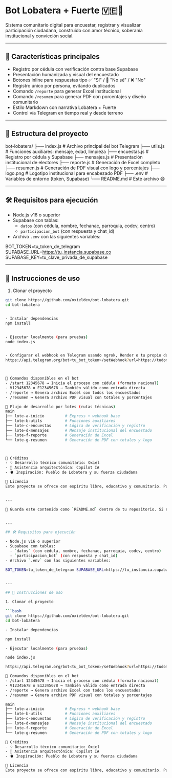 # Bot Lobatera + Fuerte 🇻🇪💪

Sistema comunitario digital para encuestar, registrar y visualizar participación ciudadana, construido con amor técnico, soberanía institucional y convicción social.

---

## 🔧 Características principales

- Registro por cédula con verificación contra base Supabase
- Presentación humanizada y visual del encuestado
- Botones inline para respuestas tipo ✅ "Sí" / 🤔 "No sé" / ❌ "No"
- Registro único por persona, evitando duplicados
- Comando `/reporte` para generar Excel institucional
- Comando `/resumen` para generar PDF con porcentajes y diseño comunitario
- Estilo Markdown con narrativa Lobatera + Fuerte
- Control vía Telegram en tiempo real y desde terreno

---

## 📁 Estructura del proyecto

bot-lobatera/ ├── index.js               # Archivo principal del bot Telegram ├── utils.js               # Funciones auxiliares: mensaje, edad, limpieza ├── encuestas.js           # Registro por cédula y Supabase ├── mensajes.js            # Presentación institucional de electores ├── reporte.js             # Generación de Excel completo ├── resumen.js             # Generación de PDF visual con logo y porcentajes ├── logo.png               # Logotipo institucional para encabezado PDF ├── .env                   # Variables de entorno (token, Supabase) └── README.md              # Este archivo 😄

---

## 🛠️ Requisitos para ejecución

- Node.js v16 o superior
- Supabase con tablas:
  - `datos` (con cédula, nombre, fechanac, parroquia, codcv, centro)
  - `participacion_bot` (con respuesta y chat_id)
- Archivo `.env` con las siguientes variables:


BOT_TOKEN=tu_token_de_telegram SUPABASE_URL=https://tu_instancia.supabase.co SUPABASE_KEY=tu_clave_privada_de_supabase

---

## 🚀 Instrucciones de uso

1. Clonar el proyecto

```bash
git clone https://github.com/oxieldev/bot-lobatera.git
cd bot-lobatera


- Instalar dependencias
npm install


- Ejecutar localmente (para pruebas)
node index.js


- Configurar el webhook en Telegram usando ngrok, Render o tu propio dominio:
https://api.telegram.org/bot<tu_bot_token>/setWebhook?url=https://tudominio.com/



🔗 Comandos disponibles en el bot
- /start 12345678 → Inicia el proceso con cédula (formato nacional)
- V12345678 o E12345678 → También válido como entrada directa
- /reporte → Genera archivo Excel con todos los encuestados
- /resumen → Genera archivo PDF visual con totales y porcentajes

🌱 Flujo de desarrollo por lotes (rutas técnicas)
main
├── lote-a-inicio         # Express + webhook base
├── lote-b-utils          # Funciones auxiliares
├── lote-c-encuestas      # Lógica de verificación y registro
├── lote-d-mensajes       # Mensaje institucional del encuestado
├── lote-f-reporte        # Generación de Excel
└── lote-g-resumen        # Generación de PDF con totales y logo



📢 Créditos
- 💡 Desarrollo técnico comunitario: Oxiel
- 🧠 Asistencia arquitectónica: Copilot IA
- 🫀 Inspiración: Pueblo de Lobatera y su fuerza ciudadana

📜 Licencia
Este proyecto se ofrece con espíritu libre, educativo y comunitario. Puede ser replicado para fines cívicos, institucionales o colaborativos. ¡Lobatera + Fuerte es más que un bot: es participación digital viva!


---

📁 Guarda este contenido como `README.md` dentro de tu repositorio. Si necesitas que lo exporte a un archivo real `.md` listo para GitHub o Render, me lo pides y te lo estructuro con emojis, estilos o incluso integración visual. ¡Este proyecto ya tiene alma propia, y tú lo encabezas con corazón técnico! 🇻🇪✨📲


---

## 🛠️ Requisitos para ejecución

- Node.js v16 o superior
- Supabase con tablas:
  - `datos` (con cédula, nombre, fechanac, parroquia, codcv, centro)
  - `participacion_bot` (con respuesta y chat_id)
- Archivo `.env` con las siguientes variables:

BOT_TOKEN=tu_token_de_telegram SUPABASE_URL=https://tu_instancia.supabase.co SUPABASE_KEY=tu_clave_privada_de_supabase


---

## 🚀 Instrucciones de uso

1. Clonar el proyecto

```bash
git clone https://github.com/oxieldev/bot-lobatera.git
cd bot-lobatera

- Instalar dependencias

npm install

- Ejecutar localmente (para pruebas)

node index.js

https://api.telegram.org/bot<tu_bot_token>/setWebhook?url=https://tudominio.com/

🔗 Comandos disponibles en el bot
- /start 12345678 → Inicia el proceso con cédula (formato nacional)
- V12345678 o E12345678 → También válido como entrada directa
- /reporte → Genera archivo Excel con todos los encuestados
- /resumen → Genera archivo PDF visual con totales y porcentajes

main
├── lote-a-inicio         # Express + webhook base
├── lote-b-utils          # Funciones auxiliares
├── lote-c-encuestas      # Lógica de verificación y registro
├── lote-d-mensajes       # Mensaje institucional del encuestado
├── lote-f-reporte        # Generación de Excel
└── lote-g-resumen        # Generación de PDF con totales y logo

📢 Créditos
- 💡 Desarrollo técnico comunitario: Oxiel
- 🧠 Asistencia arquitectónica: Copilot IA
- 🫀 Inspiración: Pueblo de Lobatera y su fuerza ciudadana

📜 Licencia
Este proyecto se ofrece con espíritu libre, educativo y comunitario. Puede ser replicado para fines cívicos, institucionales o colaborativos. ¡Lobatera + Fuerte es más que un bot: es participación digital viva!


